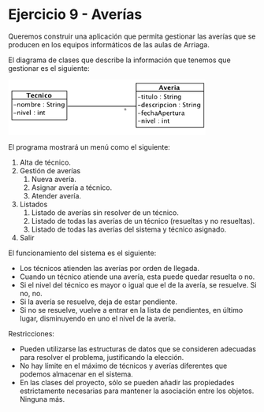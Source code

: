 # Ejercicio 9 - Averías

Queremos construir una aplicación que permita gestionar las averías que se producen en los equipos informáticos de las aulas de Arriaga. 

El diagrama de clases que describe la información que tenemos que gestionar es el siguiente:

<img src="averias.png" width="400" />

El programa mostrará un menú como el siguiente:

1. Alta de técnico.
2. Gestión de averías
	1. Nueva avería.
	2. Asignar avería a técnico.
	3. Atender avería.
3. Listados
	1. Listado de averías sin resolver de un técnico.
	2. Listado de todas las averías de un técnico (resueltas y no resueltas).
	3. Listado de todas las averías del sistema y técnico asignado.
4. Salir

El funcionamiento del sistema es el siguiente:

- Los técnicos atienden las averías por orden de llegada.
- Cuando un técnico atiende una avería, esta puede quedar resuelta o no. 
- Si el nivel del técnico es mayor o igual que el de la avería, se resuelve. Si no, no.
- Si la avería se resuelve, deja de estar pendiente.
- Si no se resuelve, vuelve a entrar en la lista de pendientes, en último lugar, disminuyendo en uno el nivel de la avería.

Restricciones: 

- Pueden utilizarse las estructuras de datos que se consideren adecuadas para resolver el problema, justificando la elección.
- No hay límite en el máximo de técnicos y averías diferentes que podemos almacenar en el sistema.
- En las clases del proyecto, sólo se pueden añadir las propiedades estrictamente necesarias para mantener la asociación entre los objetos. Ninguna más.

